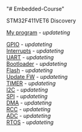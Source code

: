 "# Embedded-Course" 

STM32F411VET6 Discovery

[My program](https://github.com/DomainJin/Embedded-Course/blob/main/STM32course/Core/Src/main.c) - _updateting_

[GPIO]()  - _updateting_ </br>
[Interrupts]() - _updateting_ </br>
[UART]() - _updateting_ </br>
[Bootloader]() - _updateting_ </br>
[Flash]() - _updateting_ </br>
[Update FW]() - _updateting_ </br>
[TIMER]() - _updateting_ </br>
[I2C]() - _updateting_ </br>
[SPI]() - _updateting_ </br>
[DMA]() - _updateting_ </br>
[RCC](https://github.com/DomainJin/Embedded-Course/blob/main/STM32course/Core/Src/myRCC.c) - _updateting_ </br>
[ADC]() - _updateting_ </br>
[RTOS]() - _updateting_ </br>







